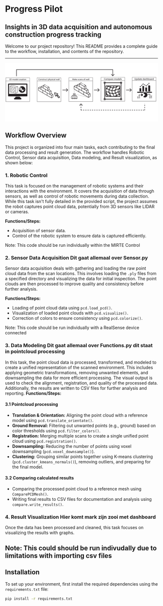 # Progress Pilot
## Insights in 3D data acquisition and autonomous construction progress tracking

Welcome to our project repository! This README provides a complete guide to the workflow, installation, and contents of the repository.

---

![Workflow Overview](img/maintask.png)

## Workflow Overview

This project is organized into four main tasks, each contributing to the final data processing and result generation. The workflow handles Robotic Control, Sensor data acquisition, Data modeling, and Result visualization, as shown below:

### 1. **Robotic Control**
   This task is focused on the management of robotic systems and their interactions with the environment. It covers the acquisition of data through sensors, as well as control of robotic movements during data collection. While this task isn't fully detailed in the provided script, the project assumes the robot captures point cloud data, potentially from 3D sensors like LIDAR or cameras.

   **Functions/Steps:**
   - Acquisition of sensor data.
   - Control of the robotic system to ensure data is captured efficiently.

Note: This code should be run individually within the MIRTE Control

### 2. **Sensor Data Acquisition** Dit gaat allemaal over Sensor.py
   Sensor data acquisition deals with gathering and loading the raw point cloud data from the scan locations. This involves loading the `.ply` files from a specified directory and visualizing the data for initial inspection. The point clouds are then processed to improve quality and consistency before further analysis.

   **Functions/Steps:**
   - Loading of point cloud data using `pcd.load_pcd()`.
   - Visualization of loaded point clouds with `pcd.visualize()`.
   - Correction of colors to ensure consistency using `pcd.colorize()`.

Note: This code should be run individually with a RealSense device connected 

### 3. **Data Modeling** Dit gaat allemaal over Functions.py dit staat in pointcloud processing
   In this task, the point cloud data is processed, transformed, and modeled to create a unified representation of the scanned environment. This includes applying geometric transformations, removing unwanted elements, and downsampling the data for more efficient processing. The visual output is used to check the alignment, registration, and quality of the processed data. Additionally, the results are written to CSV files for further analysis and reporting.
      **Functions/Steps:**
#### 3.1  Pointcloud processing
   - **Translation & Orientation:** Aligning the point cloud with a reference model using `pcd.translate_orientate()`.
   - **Ground Removal:** Filtering out unwanted points (e.g., ground) based on color thresholds using `pcd.filter_colors()`.
   - **Registration:** Merging multiple scans to create a single unified point cloud using `pcd.registration()`.
   - **Downsampling:** Reducing the number of points using voxel downsampling (`pcd.voxel_downsample()`).
   - **Clustering:** Grouping similar points together using K-means clustering (`pcd.cluster_kmeans_normals()`), removing outliers, and preparing for the final model.
#### 3.2 Comparing calculated results
   - Comparing the processed point cloud to a reference mesh using `ComparePCDMesh()`.
   - Writing final results to CSV files for documentation and analysis using `compare.write_results()`.


### 4. **Result Visualization** Hier komt mark zijn zooi met dashboard 
   Once the data has been processed and cleaned, this task focuses on visualizing the results with graphs.  

   
Note: This could should be run indivudally due to limitations with importing csv files  
---

## Installation 

To set up your environment, first install the required dependencies using the `requirements.txt` file:

```bash
pip install -r requirements.txt
